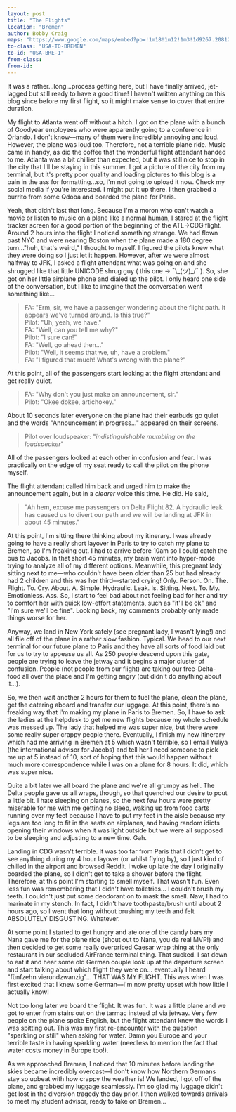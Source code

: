 ```yaml
---
layout: post
title: "The Flights"
location: "Bremen"
author: Bobby Craig
maps: "https://www.google.com/maps/embed?pb=!1m18!1m12!1m3!1d9267.208127077402!2d8.784888877497712!3d53.0472537436565!2m3!1f0!2f0!3f0!3m2!1i1024!2i768!4f13.1!3m3!1m2!1s0x47b0d7c3076f1b3f%3A0xb0088e993fc5ef83!2sCity+Airport+Bremen+(BRE)!5e0!3m2!1sen!2sus!4v1485546958994"
to-class: "USA-TO-BREMEN"
to-id: "USA-BRE-1"
from-class:
from-id:
---
```


It was a rather...long...process getting here, but I have finally arrived, jet-lagged but still ready to have a good time! I haven't written anything on this blog since before my first flight, so it might make sense to cover that entire duration.

My flight to Atlanta went off without a hitch. I got on the plane with a bunch of Goodyear employees who were apparently going to a conference in Orlando. I don't know––many of them were incredibly annoying and loud. However, the plane was loud too. Therefore, not a terrible plane ride. Music came in handy, as did the coffee that the wonderful flight attendant handed to me. Atlanta was a bit chillier than expected, but it was still nice to stop in the city that I'll be staying in this summer. I got a picture of the city from my terminal, but it's pretty poor quality and loading pictures to this blog is a pain in the ass for formatting...so, I'm not going to upload it now. Check my social media if you're interested. I might put it up there. I then grabbed a burrito from some Qdoba and boarded the plane for Paris.

Yeah, that didn't last that long. Because I'm a moron who can't watch a movie or listen to music on a plane like a normal human, I stared at the flight tracker screen for a good portion of the beginning of the ATL->CDG flight. Around 2 hours into the flight I noticed something strange. We had flown past NYC and were nearing Boston when the plane made a 180 degree turn..."huh, that's weird," I thought to myself. I figured the pilots knew what they were doing so I just let it happen. However, after we were almost halfway to JFK, I asked a flight attendant what was going on and she shrugged like that little UNICODE shrug guy ( this one -> ¯\\\_(ツ)\_/¯ ). So, she got on her little airplane phone and dialed up the pilot. I only heard one side of the conversation, but I like to imagine that the conversation went something like...

>FA: "Erm, sir, we have a passenger wondering about the flight path. It appears we've turned around. Is this true?"  
>Pilot: "Uh, yeah, we have."  
>FA: "Well, can you tell me why?"  
>Pilot: "I sure can!"  
>FA: "Well, go ahead then..."  
>Pilot: "Well, it seems that we, uh, have a problem."  
>FA: "I figured that much! What's wrong with the plane?"  

At this point, all of the passengers start looking at the flight attendant and get really quiet.

>FA: "Why don't you just make an announcement, sir."  
>Pilot: "Okee dokee, artichokey."  

About 10 seconds later everyone on the plane had their earbuds go quiet and the words "Announcement in progress..." appeared on their screens.

>Pilot over loudspeaker: "*indistinguishable mumbling on the loudspeaker*"

All of the passengers looked at each other in confusion and fear. I was practically on the edge of my seat ready to call the pilot on the phone myself.

The flight attendant called him back and urged him to make the announcement again, but in a *clearer* voice this time. He did. He said,

>"Ah hem, excuse me passengers on Delta Flight 82. A hydraulic leak has caused us to divert our path and we will be landing at JFK in about 45 minutes."

At this point, I'm sitting there thinking about my itinerary. I was already going to have a really short layover in Paris to try to catch my plane to Bremen, so I'm freaking out. I had to arrive before 10am so I could catch the bus to Jacobs. In that short 45 minutes, my brain went into hyper-mode trying to analyze all of my different options. Meanwhile, this pregnant lady sitting next to me––who couldn't have been older than 25 but had already had 2 children and this was her third––started crying! Only. Person. On. The. Flight. To. Cry. About. A. Simple. Hydraulic. Leak. Is. Sitting. Next. To. My. Emotionless. Ass. So, I start to feel bad about not feeling bad for her and try to comfort her with quick low-effort statements, such as "it'll be ok" and "I'm sure we'll be fine". Looking back, my comments probably only made things worse for her.

Anyway, we land in New York safely (see pregnant lady, I wasn't lying!) and all file off of the plane in a rather slow fashion. Typical. We head to our next terminal for our future plane to Paris and they have all sorts of food laid out for us to try to appease us all. As 250 people descend upon this gate, people are trying to leave the jetway and it begins a major cluster of confusion. People (not people from our flight) are taking our free-Delta-food all over the place and I'm getting angry (but didn't do anything about it...).

So, we then wait another 2 hours for them to fuel the plane, clean the plane, get the catering aboard and transfer our luggage. At this point, there's no freaking way that I'm making my plane in Paris to Bremen. So, I have to ask the ladies at the helpdesk to get me new flights because my whole schedule was messed up. The lady that helped me was super nice, but there were some really super crappy people there. Eventually, I finish my new itinerary which had me arriving in Bremen at 5 which wasn't terrible, so I email Yuliya (the international advisor for Jacobs) and tell her I need someone to pick me up at 5 instead of 10, sort of hoping that this would happen without much more correspondence while I was on a plane for 8 hours. It did, which was super nice.

<div class="{{ page.to-class }}">
<p>Quite a bit later we all board the plane and we're all grumpy as hell. The Delta people gave us all wraps, though, so that quenched our desire to pout a little bit. I hate sleeping on planes, so the next few hours were pretty miserable for me with me getting no sleep, waking up from food carts running over my feet because I have to put my feet in the aisle because my legs are too long to fit in the seats on airplanes, and having random idiots opening their windows when it was light outside but we were all supposed to be sleeping and adjusting to a new time. Gah.</p>

<p>Landing in CDG wasn't terrible. It was too far from Paris that I didn't get to see anything during my 4 hour layover (or whilst flying by), so I just kind of chilled in the airport and browsed Reddit. I woke up late the day I originally boarded the plane, so I didn't get to take a shower before the flight. Therefore, at this point I'm starting to smell myself. That wasn't fun. Even less fun was remembering that I didn't have toiletries... I couldn't brush my teeth. I couldn't just put some deodorant on to mask the smell. Naw, I had to marinate in my stench. In fact, I didn't have toothpaste/brush until about 2 hours ago, so I went that long without brushing my teeth and felt ABSOLUTELY DISGUSTING. Whatever.</p>

<p>At some point I started to get hungry and ate one of the candy bars my Nana gave me for the plane ride (shout out to Nana, you da real MVP!) and then decided to get some really overpriced Caesar wrap thing at the only restaurant in our secluded AirFrance terminal thing. That sucked. I sat down to eat it and hear some old German couple look up at the departure screen and start talking about which flight they were on... eventually I heard "fünfzehn vierundzwanzig"... THAT WAS MY FLIGHT. This was when I was first excited that I knew some German––I'm now pretty upset with how little I actually know!</p>

<p>Not too long later we board the flight. It was fun. It was a little plane and we got to enter from stairs out on the tarmac instead of via jetway. Very few people on the plane spoke English, but the flight attendant knew the words I was spitting out. This was my first re-encounter with the question "sparkling or still" when asking for water. Damn you Europe and your terrible taste in having sparkling water (needless to mention the fact that water costs money in Europe too!).</p>

<p>As we approached Bremen, I noticed that 10 minutes before landing the skies became incredibly overcast––I don't know how Northern Germans stay so upbeat with how crappy the weather is! We landed, I got off of the plane, and grabbed my luggage seamlessly. I'm so glad my luggage didn't get lost in the diversion tragedy the day prior. I then walked towards arrivals to meet my student advisor, ready to take on Bremen...</p>
</div>

